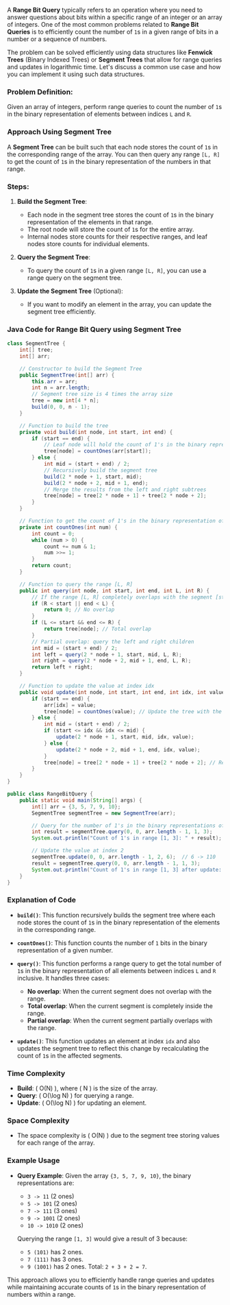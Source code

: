 A **Range Bit Query** typically refers to an operation where you need to answer questions about bits within a specific range of an integer or an array of integers. One of the most common problems related to **Range Bit Queries** is to efficiently count the number of `1`s in a given range of bits in a number or a sequence of numbers.

The problem can be solved efficiently using data structures like **Fenwick Trees** (Binary Indexed Trees) or **Segment Trees** that allow for range queries and updates in logarithmic time. Let's discuss a common use case and how you can implement it using such data structures.

### **Problem Definition:**
Given an array of integers, perform range queries to count the number of `1`s in the binary representation of elements between indices `L` and `R`. 

### **Approach Using Segment Tree**

A **Segment Tree** can be built such that each node stores the count of `1`s in the corresponding range of the array. You can then query any range `[L, R]` to get the count of `1`s in the binary representation of the numbers in that range.

### **Steps**:
1. **Build the Segment Tree**: 
   - Each node in the segment tree stores the count of `1`s in the binary representation of the elements in that range.
   - The root node will store the count of `1`s for the entire array.
   - Internal nodes store counts for their respective ranges, and leaf nodes store counts for individual elements.
   
2. **Query the Segment Tree**: 
   - To query the count of `1`s in a given range `[L, R]`, you can use a range query on the segment tree.
   
3. **Update the Segment Tree** (Optional): 
   - If you want to modify an element in the array, you can update the segment tree efficiently.

### **Java Code for Range Bit Query using Segment Tree**

```java
class SegmentTree {
    int[] tree;
    int[] arr;

    // Constructor to build the Segment Tree
    public SegmentTree(int[] arr) {
        this.arr = arr;
        int n = arr.length;
        // Segment tree size is 4 times the array size
        tree = new int[4 * n];
        build(0, 0, n - 1);
    }

    // Function to build the tree
    private void build(int node, int start, int end) {
        if (start == end) {
            // Leaf node will hold the count of 1's in the binary representation of arr[start]
            tree[node] = countOnes(arr[start]);
        } else {
            int mid = (start + end) / 2;
            // Recursively build the segment tree
            build(2 * node + 1, start, mid);
            build(2 * node + 2, mid + 1, end);
            // Merge the results from the left and right subtrees
            tree[node] = tree[2 * node + 1] + tree[2 * node + 2];
        }
    }

    // Function to get the count of 1's in the binary representation of a number
    private int countOnes(int num) {
        int count = 0;
        while (num > 0) {
            count += num & 1;
            num >>= 1;
        }
        return count;
    }

    // Function to query the range [L, R]
    public int query(int node, int start, int end, int L, int R) {
        // If the range [L, R] completely overlaps with the segment [start, end]
        if (R < start || end < L) {
            return 0; // No overlap
        }
        if (L <= start && end <= R) {
            return tree[node]; // Total overlap
        }
        // Partial overlap: query the left and right children
        int mid = (start + end) / 2;
        int left = query(2 * node + 1, start, mid, L, R);
        int right = query(2 * node + 2, mid + 1, end, L, R);
        return left + right;
    }

    // Function to update the value at index idx
    public void update(int node, int start, int end, int idx, int value) {
        if (start == end) {
            arr[idx] = value;
            tree[node] = countOnes(value); // Update the tree with the new count of 1's
        } else {
            int mid = (start + end) / 2;
            if (start <= idx && idx <= mid) {
                update(2 * node + 1, start, mid, idx, value);
            } else {
                update(2 * node + 2, mid + 1, end, idx, value);
            }
            tree[node] = tree[2 * node + 1] + tree[2 * node + 2]; // Recompute the value of the current node
        }
    }
}

public class RangeBitQuery {
    public static void main(String[] args) {
        int[] arr = {3, 5, 7, 9, 10};
        SegmentTree segmentTree = new SegmentTree(arr);

        // Query for the number of 1's in the binary representations of elements between indices 1 and 3
        int result = segmentTree.query(0, 0, arr.length - 1, 1, 3);
        System.out.println("Count of 1's in range [1, 3]: " + result);  // Output: 3 (5->101, 7->111, 9->1001)

        // Update the value at index 2
        segmentTree.update(0, 0, arr.length - 1, 2, 6);  // 6 -> 110
        result = segmentTree.query(0, 0, arr.length - 1, 1, 3);
        System.out.println("Count of 1's in range [1, 3] after update: " + result);  // Output: 4
    }
}
```

### **Explanation of Code**

- **`build()`**: This function recursively builds the segment tree where each node stores the count of `1`s in the binary representation of the elements in the corresponding range.
  
- **`countOnes()`**: This function counts the number of `1` bits in the binary representation of a given number.

- **`query()`**: This function performs a range query to get the total number of `1`s in the binary representation of all elements between indices `L` and `R` inclusive. It handles three cases:
  - **No overlap**: When the current segment does not overlap with the range.
  - **Total overlap**: When the current segment is completely inside the range.
  - **Partial overlap**: When the current segment partially overlaps with the range.

- **`update()`**: This function updates an element at index `idx` and also updates the segment tree to reflect this change by recalculating the count of `1`s in the affected segments.

### **Time Complexity**
- **Build**: \( O(N) \), where \( N \) is the size of the array.
- **Query**: \( O(\log N) \) for querying a range.
- **Update**: \( O(\log N) \) for updating an element.

### **Space Complexity**
- The space complexity is \( O(N) \) due to the segment tree storing values for each range of the array.

### **Example Usage**
- **Query Example**: Given the array `{3, 5, 7, 9, 10}`, the binary representations are:
  - `3 -> 11` (2 ones)
  - `5 -> 101` (2 ones)
  - `7 -> 111` (3 ones)
  - `9 -> 1001` (2 ones)
  - `10 -> 1010` (2 ones)

  Querying the range `[1, 3]` would give a result of 3 because:
  - `5 (101)` has 2 ones.
  - `7 (111)` has 3 ones.
  - `9 (1001)` has 2 ones.
  Total: `2 + 3 + 2 = 7`.

This approach allows you to efficiently handle range queries and updates while maintaining accurate counts of `1`s in the binary representation of numbers within a range.